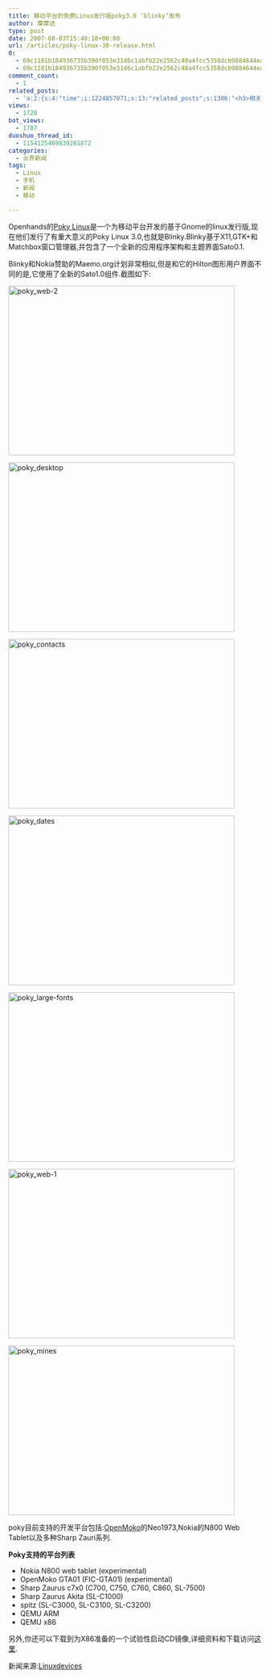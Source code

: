 ```yaml
---
title: 移动平台的免费Linux发行版poky3.0 ‘blinky’发布
author: 摩摩诘
type: post
date: 2007-08-03T15:40:18+00:00
url: /articles/poky-linux-30-release.html
0:
  - 69c1181b184936735b390f053e31d6c1abfb22e2562c40a4fcc5358dcb9884644ead3e8690c517c788baabc215b9f9ad
  - 69c1181b184936735b390f053e31d6c1abfb22e2562c40a4fcc5358dcb9884644ead3e8690c517c788baabc215b9f9ad
comment_count:
  - 1
related_posts:
  - 'a:2:{s:4:"time";i:1224857071;s:13:"related_posts";s:1306:"<h3>相关日志</h3><ul class="related_post"><li><a href="http://www.digglife.cn/articles/mobile-firefox-user-interface.html" title="手机版Firefox用户界面预览">手机版Firefox用户界面预览</a></li><li><a href="http://www.digglife.cn/articles/play-with-openmoko-phone.html" title="OpenMoko手机样机把玩报告.">OpenMoko手机样机把玩报告.</a></li><li><a href="http://www.digglife.cn/articles/fucked-by-customer-service-girl-of-china-mobile.html" title="被移动的客服小姐日了">被移动的客服小姐日了</a></li><li><a href="http://www.digglife.cn/articles/enhance-mobile-phone-pics.html" title="如何提高手机照片的质量">如何提高手机照片的质量</a></li><li><a href="http://www.digglife.cn/articles/windows-linux-file-system.html" title="4款免费软件让你在Windows下访问Linux文件系统">4款免费软件让你在Windows下访问Linux文件系统</a></li><li><a href="http://www.digglife.cn/articles/how-to-install-kde40-in-ubuntu.html" title="如何在Ubuntu 7.10下安装KDE 4.0">如何在Ubuntu 7.10下安装KDE 4.0</a></li><li><a href="http://www.digglife.cn/articles/access-to-your-linux-files-from-windows.html" title="在Windows下访问Linux文件系统:Linux Reader">在Windows下访问Linux文件系统:Linux Reader</a></li></ul>";}'
views:
  - 1728
bot_views:
  - 1787
duoshuo_thread_id:
  - 1154125469839261872
categories:
  - 业界新闻
tags:
  - Linux
  - 手机
  - 新闻
  - 移动

---
```

Openhands的<a href="http://pokylinux.org/" target="_blank">Poky Linux</a>是一个为移动平台开发的基于Gnome的linux发行版,现在他们发行了有重大意义的Poky Linux 3.0,也就是Blinky.Blinky基于X11,GTK+和Matchbox窗口管理器,并包含了一个全新的应用程序架构和主题界面Sato0.1.

Blinky和Nokia赞助的Maemo.org计划非常相似,但是和它的Hilton图形用户界面不同的是,它使用了全新的Sato1.0组件.截图如下:

<a href="https://www.digglife.net/wp-content/uploads/3/379/2007/08/poky-web-2.png" atomicselection="true"><img height="337" alt="poky_web-2" src="http://digglife.qiniudn.com/wp-content/uploads/3/379/2007/08/poky-web-2-thumb.png" width="450" /></a></p> 

<!--more-->

<a href="https://www.digglife.net/wp-content/uploads/3/379/2007/08/poky-desktop.png" atomicselection="true"><img height="337" alt="poky_desktop" src="http://digglife.qiniudn.com/wp-content/uploads/3/379/2007/08/poky-desktop-thumb.png" width="450" /></a>

<a href="https://www.digglife.net/wp-content/uploads/3/379/2007/08/poky-contacts.png" atomicselection="true"><img height="337" alt="poky_contacts" src="http://digglife.qiniudn.com/wp-content/uploads/3/379/2007/08/poky-contacts-thumb.png" width="450" /></a>

<a href="https://www.digglife.net/wp-content/uploads/3/379/2007/08/poky-dates.png" atomicselection="true"><img height="337" alt="poky_dates" src="http://digglife.qiniudn.com/wp-content/uploads/3/379/2007/08/poky-dates-thumb.png" width="450" /></a>

<a href="https://www.digglife.net/wp-content/uploads/3/379/2007/08/poky-large-fonts.png" atomicselection="true"><img height="337" alt="poky_large-fonts" src="http://digglife.qiniudn.com/wp-content/uploads/3/379/2007/08/poky-large-fonts-thumb.png" width="450" /></a>

<a href="https://www.digglife.net/wp-content/uploads/3/379/2007/08/poky-web-1.png" atomicselection="true"><img height="337" alt="poky_web-1" src="http://digglife.qiniudn.com/wp-content/uploads/3/379/2007/08/poky-web-1-thumb.png" width="450" /></a>

<a href="https://www.digglife.net/wp-content/uploads/3/379/2007/08/poky-mines.png" atomicselection="true"><img height="337" alt="poky_mines" src="http://digglife.qiniudn.com/wp-content/uploads/3/379/2007/08/poky-mines-thumb.png" width="450" /></a>

poky目前支持的开发平台包括:<a href="https://www.digglife.net/articles/play-with-openmoko-phone.html" target="_blank">OpenMoko</a>的Neo1973,Nokia的N800 Web Tablet以及多种Sharp Zauri系列.

**Poky支持的平台列表**

  * Nokia N800 web tablet (experimental) 
  * OpenMoko GTA01 (FIC-GTA01) (experimental) 
  * Sharp Zaurus c7x0 (C700, C750, C760, C860, SL-7500) 
  * Sharp Zaurus Akita (SL-C1000) 
  * spitz (SL-C3000, SL-C3100, SL-C3200) 
  * QEMU ARM 
  * QEMU x86 

另外,你还可以下载到为X86准备的一个试验性启动CD镜像,详细资料和下载访问<u><a href="http://pokylinux.org/" target="_blank">这里</a></u>.

新闻来源:[Linuxdevices][1]

 [1]: http://www.linuxdevices.com/news/NS6869195570.html